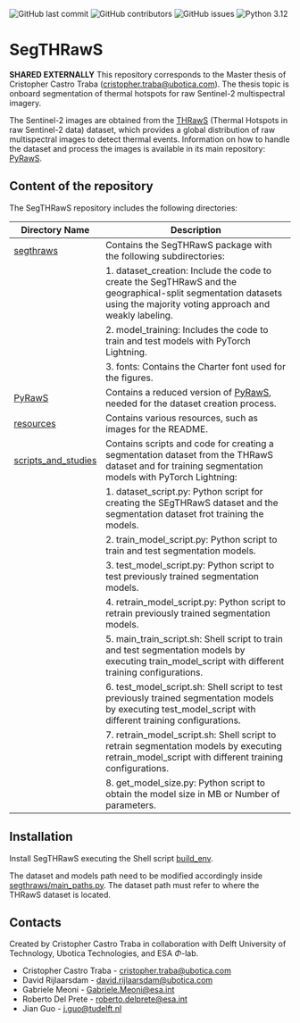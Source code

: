 

![GitHub last commit](https://img.shields.io/github/last-commit/CristopherUbotica/SegTHRawS?style=flat-square)
![GitHub contributors](https://img.shields.io/github/contributors/CristopherUbotica/SegTHRawS?style=flat-square)
![GitHub issues](https://img.shields.io/github/issues/CristopherUbotica/SegTHRawS?style=flat-square)
![Python 3.12](https://img.shields.io/badge/python-3.12-blue.svg)

# SegTHRawS



**SHARED EXTERNALLY** This repository corresponds to the Master thesis of Cristopher Castro Traba (cristopher.traba@ubotica.com). The thesis topic is onboard segmentation of thermal hotspots for raw Sentinel-2 multispectral imagery. 

The Sentinel-2 images are obtained from the [THRawS](https://zenodo.org/records/7908728) (Thermal Hotspots in raw Sentinel-2 data) dataset, which provides a global distribution of raw multispectral images to detect thermal events. Information on how to handle the dataset and process the images is available in its main repository: [PyRawS](https://github.com/ESA-PhiLab/PyRawS).



## Content of the repository
The SegTHRawS repository includes the following directories:

| Directory Name       | Description                                                                                                                                                                                     |
|----------------------|-------------------------------------------------------------------------------------------------------------------------------------------------------------------------------------------------|
| [segthraws](segthraws/)         | Contains the SegTHRawS package with the following subdirectories:                                                                                                                           |
|                      |   1. dataset_creation: Include the code to create the SegTHRawS and the geographical-split segmentation datasets using the majority voting approach and weakly labeling.                        |
|                      |   2. model_training: Includes the code to train and test models with PyTorch Lightning.                                                                                                         |
|                      |   3. fonts: Contains the Charter font used for the figures.                                                                                                                                     |
| [PyRawS](pyraws/)               | Contains a reduced version of [PyRawS](https://github.com/ESA-PhiLab/PyRawS), needed for the dataset creation process.                                                               |
| [resources](resources/)         | Contains various resources, such as images for the README.                                                                                                                           |
| [scripts_and_studies](scripts/) | Contains scripts and code for creating a segmentation dataset from the THRawS dataset and for training segmentation models with PyTorch Lightning:                                   |
|                      |   1. dataset_script.py: Python script for creating the SEgTHRawS dataset and the segmentation dataset frot training the models.                                                                 |
|                      |   2. train_model_script.py: Python script to train and test segmentation models.                                                                                                                |
|                      |   3. test_model_script.py: Python script to test previously trained segmentation models.                                                                                                        |
|                      |   4. retrain_model_script.py: Python script to retrain previously trained segmentation models.                                                                                                  |
|                      |   5. main_train_script.sh: Shell script to train and test segmentation models by executing train_model_script with different training  configurations.                                          |
|                      |   6. test_model_script.sh: Shell script to test previously trained segmentation models by executing test_model_script with different training  configurations.                                  |
|                      |   7. retrain_model_script.sh: Shell script to retrain segmentation models by executing retrain_model_script with different training  configurations.                                            |
|                      |   8. get_model_size.py: Python script to obtain the model size in MB or Number of parameters.                                                                                                   |




## Installation

Install SegTHRawS executing the Shell script  [build_env](build_env.sh).

The dataset and models path need to be modified accordingly inside [segthraws/main_paths.py](segthraws/main_paths.py). The dataset path must refer to where the THRawS dataset is located. 


## Contacts
Created by Cristopher Castro Traba in collaboration with Delft University of Technology, Ubotica Technologies, and ESA $\Phi$-lab.

* Cristopher Castro Traba - cristopher.traba@ubotica.com
* David Rijlaarsdam - david.rijlaarsdam@ubotica.com 
* Gabriele Meoni - Gabriele.Meoni@esa.int 
* Roberto Del Prete - roberto.delprete@esa.int
* Jian Guo - j.guo@tudelft.nl
